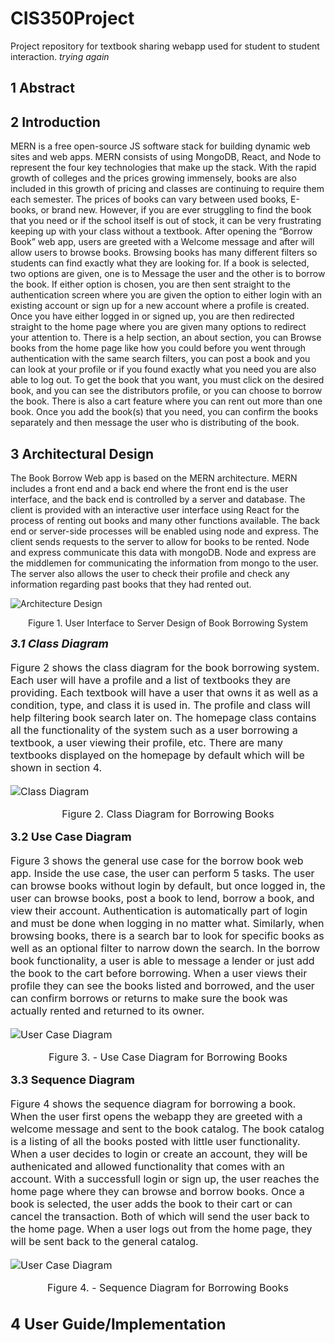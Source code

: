 # CIS350Project
Project repository for textbook sharing webapp used for student to student interaction. 
*trying again*

## 1 Abstract

## 2 Introduction
MERN is a free open-source JS software stack for building dynamic web sites and web apps. MERN consists of using MongoDB, React, and Node to represent the four key technologies that make up the stack. With the rapid growth of colleges and the prices growing immensely, books are also included in this growth of pricing and classes are continuing to require them each semester. The prices of books can vary between used books, E-books, or brand new. However, if you are ever struggling to find the book that you need or if the school itself is out of stock, it can be very frustrating keeping up with your class without a textbook. After opening the “Borrow Book” web app, users are greeted with a Welcome message and after will allow users to browse books. Browsing books has many different filters so students can find exactly what they are looking for. If a book is selected, two options are given, one is to Message the user and the other is to borrow the book. If either option is chosen, you are then sent straight to the authentication screen where you are given the option to either login with an existing account or sign up for a new account where a profile is created. Once you have either logged in or signed up, you are then redirected straight to the home page where you are given many options to redirect your attention to. There is a help section, an about section, you can Browse books from the home page like how you could before you went through authentication with the same search filters, you can post a book and you can look at your profile or if you found exactly what you need you are also able to log out. To get the book that you want, you must click on the desired book, and you can see the distributors profile, or you can choose to borrow the book. There is also a cart feature where you can rent out more than one book. Once you add the book(s) that you need, you can confirm the books separately and then message the user who is distributing of the book.

## 3 Architectural Design
The Book Borrow Web app is based on the MERN architecture. MERN includes a front end and a back end where the front end is the user interface, and the back end is controlled by a server and database. The client is provided with an interactive user interface using React for the process of renting out books and many other functions available. The back end or server-side processes will be enabled using node and express. The client sends requests to the server to allow for books to be rented. Node and express communicate this data with mongoDB. Node and express are the middlemen for communicating the information from mongo to the user. The server also allows the user to check their profile and check any information regarding past books that they had rented out. 

![Architecture Design](https://user-images.githubusercontent.com/71044494/193474192-3c65a107-84dd-420d-94c9-44dceadf897b.png)<p align="center">
Figure 1. User Interface to Server Design of Book Borrowing System </p>

<font size=4>___3.1 Class Diagram___

<font size=3>Figure 2 shows the class diagram for the book borrowing system. Each user will have a profile and a list of textbooks they are providing. Each textbook will have a user that owns it as well as a condition, type, and class it is used in. The profile and class will help filtering book search later on. The homepage class contains all the functionality of the system such as a user borrowing a textbook, a user viewing their profile, etc. There are many textbooks displayed on the homepage by default which will be shown in section 4.

![Class Diagram](https://github.com/howebe/CIS350Project/blob/main/CIS%20350-ClassDiagram.png?raw=true)<p align="center">
Figure 2. Class Diagram for Borrowing Books </p>

<font size=4> <b>3.2 Use Case Diagram</b>

<font size=3>Figure 3 shows the general use case for the borrow book web app. Inside the use case, the user can perform 5 tasks. The user can browse books without login by default, but once logged in, the user can browse books, post a book to lend, borrow a book, and view their account. Authentication is automatically part of login and must be done when logging in no matter what. Similarly, when browsing books, there is a search bar to look for specific books as well as an optional filter to narrow down the search. In the borrow book functionality, a user is able to message a lender or just add the book to the cart before borrowing. When a user views their profile they can see the books listed and borrowed, and the user can confirm borrows or returns to make sure the book was actually rented and returned to its owner.

![User Case Diagram](https://github.com/howebe/CIS350Project/blob/main/CIS350-UseCaseDiagram.png?raw=true)<p align="center"> Figure 3. - Use Case Diagram for Borrowing Books</p>

<font size=4> <b>3.3 Sequence Diagram</b>

<font size=3>Figure 4 shows the sequence diagram for borrowing a book. When the user first opens the webapp they are greeted with a welcome message and sent to the book catalog. The book catalog is a listing of all the books posted with little user functionality. When a user decides to login or create an account, they will be authenicated and allowed functionality that comes with an account. With a successfull login or sign up, the user reaches the home page where they can browse and borrow books. Once a book is selected, the user adds the book to their cart or can cancel the transaction. Both of which will send the user back to the home page. When a user logs out from the home page, they will be sent back to the general catalog.

![User Case Diagram](https://github.com/howebe/CIS350Project/blob/main/CIS%20350-SequenceDiagram.png?raw=true)<p align="center"> Figure 4. - Sequence Diagram for Borrowing Books </p>

## 4 User Guide/Implementation
